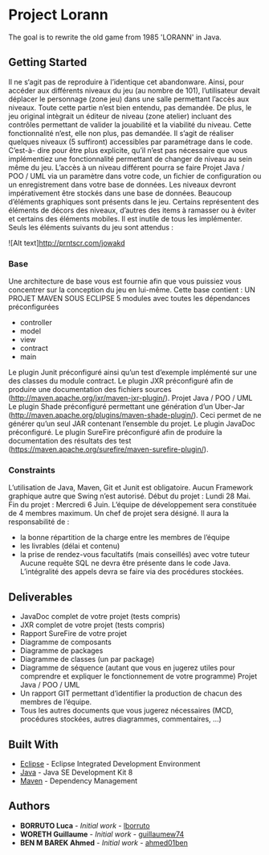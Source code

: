 # Project Lorann

The goal is to rewrite the old game from 1985 'LORANN' in Java.

## Getting Started

Il ne s‘agit pas de reproduire à l’identique cet abandonware. Ainsi, pour accéder aux différents niveaux
du jeu (au nombre de 101), l’utilisateur devait déplacer le personnage (zone jeu) dans une salle
permettant l’accès aux niveaux. Toute cette partie n’est bien entendu, pas demandée.
De plus, le jeu original intègrait un éditeur de niveau (zone atelier) incluant des contrôles permettant
de valider la jouabilité et la viabilité du niveau. Cette fonctionnalité n’est, elle non plus, pas demandée.
Il s’agit de réaliser quelques niveaux (5 suffiront) accessibles par paramétrage dans le code. C’est-à-
dire pour être plus explicite, qu’il n’est pas nécessaire que vous implémentiez une fonctionnalité
permettant de changer de niveau au sein même du jeu. L’accès à un niveau différent pourra se faire 
Projet Java / POO / UML
via un paramètre dans votre code, un fichier de configuration ou un enregistrement dans votre base
de données.
Les niveaux devront impérativement être stockés dans une base de données.
Beaucoup d’éléments graphiques sont présents dans le jeu. Certains représentent des éléments de
décors des niveaux, d’autres des items à ramasser ou à éviter et certains des éléments mobiles. Il est
inutile de tous les implémenter.
Seuls les éléments suivants du jeu sont attendus : 

![Alt text]http://prntscr.com/jowakd

### Base

Une architecture de base vous est fournie afin que vous puissiez vous concentrer sur la conception du
jeu en lui-même.
Cette base contient :
UN PROJET MAVEN SOUS ECLIPSE
5 modules avec toutes les dépendances préconfigurées
- controller
- model
- view
- contract
- main

Le plugin Junit préconfiguré ainsi qu’un test d’exemple implémenté sur une des classes du module
contract.
Le plugin JXR préconfiguré afin de produire une documentation des fichiers sources
(http://maven.apache.org/jxr/maven-jxr-plugin/). 
Projet Java / POO / UML
Le plugin Shade préconfiguré permettant une génération d’un Uber-Jar
(http://maven.apache.org/plugins/maven-shade-plugin/). Ceci permet de ne générer qu’un seul JAR
contenant l’ensemble du projet.
Le plugin JavaDoc préconfiguré.
Le plugin SureFire préconfiguré afin de produire la documentation des résultats des test
(https://maven.apache.org/surefire/maven-surefire-plugin/). 

### Constraints

L’utilisation de Java, Maven, Git et Junit est obligatoire.
Aucun Framework graphique autre que Swing n’est autorisé.
Début du projet : Lundi 28 Mai.
Fin du projet : Mercredi 6 Juin.
L’équipe de développement sera constituée de 4 membres maximum.
Un chef de projet sera désigné. Il aura la responsabilité de :
- la bonne répartition de la charge entre les membres de l’équipe
- les livrables (délai et contenu)
- la prise de rendez-vous facultatifs (mais conseillés) avec votre tuteur
Aucune requête SQL ne devra être présente dans le code Java. L’intégralité des appels devra se faire
via des procédures stockées. 

## Deliverables

- JavaDoc complet de votre projet (tests compris)
- JXR complet de votre projet (tests compris)
- Rapport SureFire de votre projet
- Diagramme de composants
- Diagramme de packages
- Diagramme de classes (un par package)
- Diagramme de séquence (autant que vous en jugerez utiles pour comprendre et expliquer le
fonctionnement de votre programme) 
Projet Java / POO / UML
- Un rapport GIT permettant d’identifier la production de chacun des membres de l’équipe.
- Tous les autres documents que vous jugerez nécessaires (MCD, procédures stockées, autres
diagrammes, commentaires, …) 

## Built With

* [Eclipse](https://www.eclipse.org/) - Eclipse Integrated Development Environment
* [Java](http://www.oracle.com/technetwork/java/javase/downloads/jdk8-downloads-2133151.html) - Java SE Development Kit 8
* [Maven](https://maven.apache.org/) - Dependency Management

## Authors

* **BORRUTO Luca** - *Initial work* - [lborruto](https://github.com/lborruto)
* **WORETH Guillaume** - *Initial work* - [guillaumew74](https://github.com/guillaumew74)
* **BEN M BAREK Ahmed** - *Initial work* - [ahmed01ben](https://github.com/ahmed01ben)
